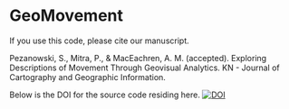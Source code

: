 # GeoMovement

If you use this code, please cite our manuscript.

Pezanowski, S., Mitra, P., & MacEachren, A. M. (accepted). Exploring Descriptions of Movement Through Geovisual Analytics. KN - Journal of Cartography and Geographic Information.

Below is the DOI for the source code residing here.
[![DOI](https://zenodo.org/badge/278821514.svg)](https://zenodo.org/badge/latestdoi/278821514)
